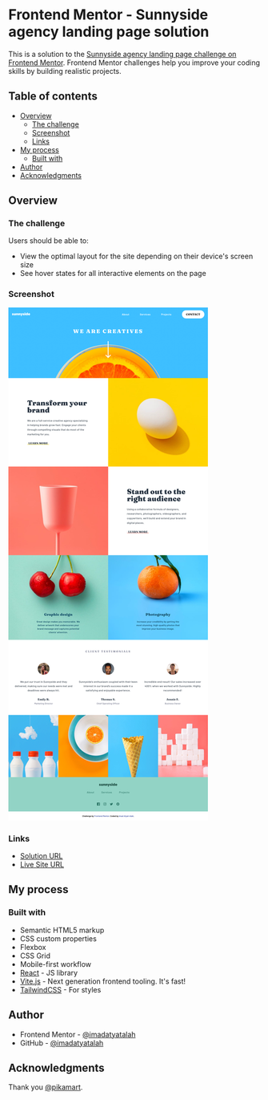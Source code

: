 # Frontend Mentor - Sunnyside agency landing page solution

This is a solution to the [Sunnyside agency landing page challenge on Frontend Mentor](https://www.frontendmentor.io/challenges/sunnyside-agency-landing-page-7yVs3B6ef). Frontend Mentor challenges help you improve your coding skills by building realistic projects.

## Table of contents

- [Overview](#overview)
  - [The challenge](#the-challenge)
  - [Screenshot](#screenshot)
  - [Links](#links)
- [My process](#my-process)
  - [Built with](#built-with)
- [Author](#author)
- [Acknowledgments](#acknowledgments)

## Overview

### The challenge

Users should be able to:

- View the optimal layout for the site depending on their device's screen size
- See hover states for all interactive elements on the page

### Screenshot

![](./screenshot.png)

### Links

- [Solution URL](https://www.frontendmentor.io/solutions/built-using-react-with-vite-and-styled-using-tailwindcss-nFen-_XUz)
- [Live Site URL](https://sunnyside-agency-landing-page-imadatyatalah.netlify.app)

## My process

### Built with

- Semantic HTML5 markup
- CSS custom properties
- Flexbox
- CSS Grid
- Mobile-first workflow
- [React](https://reactjs.org/) - JS library
- [Vite.js](https://vitejs.dev/) - Next generation frontend tooling. It's fast!
- [TailwindCSS](https://tailwindcss.com/) - For styles

## Author

- Frontend Mentor - [@imadatyatalah](https://www.frontendmentor.io/profile/imadatyatalah)
- GitHub - [@imadatyatalah](https://www.github.com/imadatyatalah)

## Acknowledgments

Thank you [@pikamart](https://www.frontendmentor.io/profile/pikamart).
